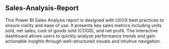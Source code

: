 ## Sales-Analysis-Report
This Power BI Sales Analysis report is designed with UI/UX best practices to ensure clarity and ease of use. It presents key sales metrics including units sold, net sales, cost of goods sold (COGS), and net profit. The interactive dashboard allows users to quickly analyze performance trends and gain actionable insights through well-structured visuals and intuitive navigation.
